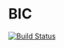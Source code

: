 # BIC
[![Build Status](https://travis-ci.org/amallia/BIC.svg?branch=master)](https://travis-ci.org/amallia/BIC)
